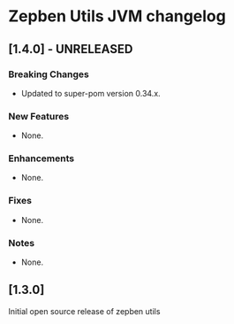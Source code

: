 # Zepben Utils JVM changelog

## [1.4.0] - UNRELEASED

### Breaking Changes

* Updated to super-pom version 0.34.x.

### New Features

* None.

### Enhancements

* None.

### Fixes

* None.

### Notes

* None.

## [1.3.0]

Initial open source release of zepben utils
